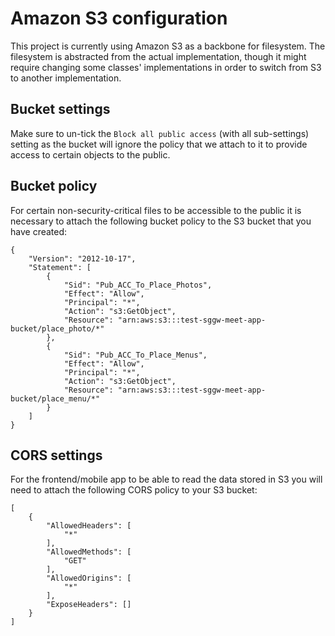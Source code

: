 # Amazon S3 configuration
This project is currently using Amazon S3 as a backbone for filesystem. The filesystem is abstracted from the
actual implementation, though it might require changing some classes' implementations in order to switch from S3
to another implementation.

## Bucket settings
Make sure to un-tick the `Block all public access` (with all sub-settings) setting as the bucket will ignore the policy
that we attach to it to provide access to certain objects to the public.

## Bucket policy
For certain non-security-critical files to be accessible to the public it is necessary to attach the following bucket
policy to the S3 bucket that you have created:
```
{
    "Version": "2012-10-17",
    "Statement": [
        {
            "Sid": "Pub_ACC_To_Place_Photos",
            "Effect": "Allow",
            "Principal": "*",
            "Action": "s3:GetObject",
            "Resource": "arn:aws:s3:::test-sggw-meet-app-bucket/place_photo/*"
        },
        {
            "Sid": "Pub_ACC_To_Place_Menus",
            "Effect": "Allow",
            "Principal": "*",
            "Action": "s3:GetObject",
            "Resource": "arn:aws:s3:::test-sggw-meet-app-bucket/place_menu/*"
        }
    ]
}
```

## CORS settings
For the frontend/mobile app to be able to read the data stored in S3 you will need to attach the following CORS policy
to your S3 bucket:
```
[
    {
        "AllowedHeaders": [
            "*"
        ],
        "AllowedMethods": [
            "GET"
        ],
        "AllowedOrigins": [
            "*"
        ],
        "ExposeHeaders": []
    }
]
```